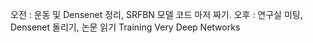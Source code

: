 오전 : 운동 및 Densenet 정리, SRFBN 모델 코드 마저 짜기.
오후 : 연구실 미팅, Densenet 돌리기, 논문 읽기 Training Very Deep Networks
